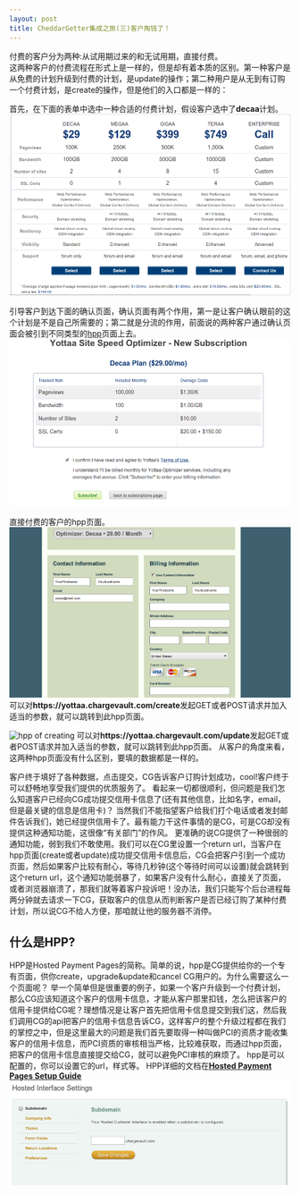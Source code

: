 ```yaml
---
layout: post
title: CheddarGetter集成之旅(三)客户掏钱了！
---
```



付费的客户分为两种:从试用期过来的和无试用期，直接付费。<br/>
这两种客户的付费流程在形式上是一样的，但是却有着本质的区别。第一种客户是从免费的计划升级到付费的计划，是update的操作；第二种用户是从无到有订购一个付费计划，是create的操作，但是他们的入口都是一样的：
<div id="cg">
  <p class="sign-step">
    首先，在下面的表单中选中一种合适的付费计划，假设客户选中了<strong>decaa</strong>计划。
    <img src="/images/yottaa/price-plans.png" alt="计划价格" />
  </p>
  <p class="sign-step">
    引导客户到达下面的确认页面，确认页面有两个作用，第一是让客户确认眼前的这个计划是不是自己所需要的；第二就是分流的作用，前面说的两种客户通过确认页面会被引到不同类型的<a href="#hpp">hpp</a>页面上去。
    <img src="/images/yottaa/confirm-plan.png" alt="确认计划" />
  </p>
  <p class="sign-step">
    直接付费的客户的hpp页面。
    <img src="/images/yottaa/hpp-create.png" alt="hpp of creating" />
    可以对<strong>https://yottaa.chargevault.com/<span class="red">create</span></strong>发起GET或者POST请求并加入适当的参数，就可以跳转到此hpp页面。
  </p>
  <p class="sign-step">
    <img src="/images/yottaa/hpp-update.png" alt="hpp of creating" />
    可以对<strong>https://yottaa.chargevault.com/<span class="red">update</span></strong>发起GET或者POST请求并加入适当的参数，就可以跳转到此hpp页面。
   从客户的角度来看，这两种hpp页面没有什么区别，要填的数据都是一样的。
  </p>

  <p class="sign-step">
    客户终于填好了各种数据，点击提交，CG告诉客户订购计划成功，cool!客户终于可以舒畅地享受我们提供的优质服务了。
    看起来一切都很顺利，但问题是我们怎么知道客户已经向CG成功提交信用卡信息了(还有其他信息，比如名字，email，但是最关键的信息是信用卡)？
    当然我们不能指望客户给我们打个电话或者发封邮件告诉我们，她已经提供信用卡了。最有能力干这件事情的是CG，可是CG却没有提供这种通知功能，这很像“有关部门”的作风。
    更准确的说CG提供了一种很弱的通知功能，弱到我们不敢使用。我们可以在CG里设置一个return url，当客户在hpp页面(create或者update)成功提交信用卡信息后，CG会把客户引到一个成功页面，然后如果客户比较有耐心，等待几秒钟(这个等待时间可以设置)就会跳转到这个return url，这个通知功能弱暴了，如果客户没有什么耐心，直接关了页面，或者浏览器崩溃了，那我们就等着客户投诉吧！没办法，我们只能写个后台进程每两分钟就去请求一下CG，获取客户的信息从而判断客户是否已经订购了某种付费计划，所以说CG不给人方便，那咱就让他的服务器不消停。
 </p>
</div>

<div id="hpp">
  <h2>什么是HPP?</h2>
  <p>
    HPP是Hosted Payment Pages的简称。简单的说，hpp是CG提供给你的一个专有页面，供你create，upgrade&update和cancel CG用户的。为什么需要这么一个页面呢？
    举一个简单但是很重要的例子，如果一个客户升级到一个付费计划，那么CG应该知道这个客户的信用卡信息，才能从客户那里扣钱，怎么把该客户的信用卡提供给CG呢？理想情况是让客户首先把信用卡信息提交到我们这，然后我们调用CG的api把客户的信用卡信息告诉CG，这样客户的整个升级过程都在我们的掌控之中，但是这里最大的问题是我们首先要取得一种叫做PCI的资质才能收集客户的信用卡信息，而PCI资质的审核相当严格，比较难获取，而通过hpp页面，把客户的信用卡信息直接提交给CG，就可以避免PCI审核的麻烦了。
   hpp是可以配置的，你可以设置它的url，样式等。 HPP详细的文档在<a href="http://support.cheddargetter.com/kb/hosted-payment-pages/hosted-payment-pages-setup-guide"><strong>Hosted Payment Pages Setup Guide</strong></a>
   <img src="/images/yottaa/hpp-config.png" alt="hpp配置" />
  </p>
</div>
